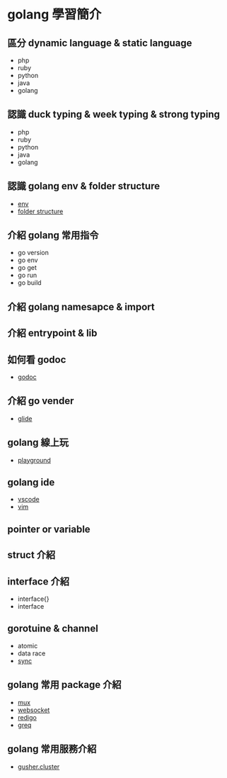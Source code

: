 # golang 學習簡介


## 區分 dynamic language & static language

* php
* ruby
* python
* java
* golang

## 認識 duck typing & week typing & strong typing

* php
* ruby
* python
* java
* golang

## 認識 golang env & folder structure

* [env](https://golang.org/doc/install)
* [folder structure](https://golang.org/doc/code.html)


## 介紹 golang 常用指令

* go version
* go env
* go get
* go run
* go build


## 介紹 golang namesapce & import

## 介紹 entrypoint & lib

## 如何看 godoc

* [godoc](https://golang.org/pkg/)

## 介紹 go vender

* [glide](https://github.com/Masterminds/glide)

## golang 線上玩

* [playground](https://play.golang.org/)

## golang ide

* [vscode](https://code.visualstudio.com/)
* [vim](https://github.com/fatih/vim-go)


## pointer or variable

## struct 介紹

## interface 介紹

* interface{}
* interface

## gorotuine & channel

* atomic
* data race
* [sync](https://golang.org/pkg/sync/)

## golang 常用 package 介紹

* [mux](https://github.com/gorilla/mux)
* [websocket](https://github.com/gorilla/websocket)
* [redigo](https://github.com/garyburd/redigo)
* [greq](https://github.com/syhlion/greq)

## golang 常用服務介紹

* [gusher.cluster](https://github.com/syhlion/gusher.cluster)
